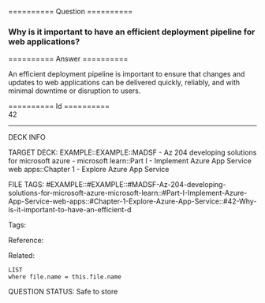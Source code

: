 ========== Question ==========  

### Why is it important to have an efficient deployment pipeline for web applications?  

========== Answer ==========  

An efficient deployment pipeline is important to ensure that changes and updates
to web applications can be delivered quickly, reliably, and with minimal
downtime or disruption to users.

========== Id ==========  
42

---

DECK INFO

TARGET DECK: EXAMPLE::EXAMPLE::MADSF - Az 204 developing solutions for microsoft azure - microsoft learn::Part I - Implement Azure App Service web apps::Chapter 1 - Explore Azure App Service

FILE TAGS: #EXAMPLE::#EXAMPLE::#MADSF-Az-204-developing-solutions-for-microsoft-azure-microsoft-learn::#Part-I-Implement-Azure-App-Service-web-apps::#Chapter-1-Explore-Azure-App-Service::#42-Why-is-it-important-to-have-an-efficient-d

Tags:

Reference:

Related:

```dataview
LIST
where file.name = this.file.name
```
QUESTION STATUS: Safe to store
